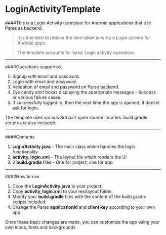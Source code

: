 # LoginActivityTemplate


####This is a Login Activity teamplate for Android applications that use Parse as backend.

>It is intended to reduce the time taken to write a Login activity for Android apps.

>The template accounts for basic Login activity operations.

***
####Operations supported.
1. Signup with email and password.
2. Login with email and password.
3. Validation of email and password on Parse backend.
4. Eye candy alert boxes displaying the appropriate messages - Success or various failure cases.
5. If successfully logged in, then the next time the app is opened, it doesnt ask for login.

The template uses various 3rd part open source libraries. build.gradle scripts are also included.
***
####Contents
1. **LoginActivity.java** - The main class which handles the login functionality
2. **activity_login.xml** - The layout file which renders the UI
3. 2 **build.gradle** files - One for project, one for app

***

####How to use.
1. Copy the **LoginActivity.java** to your project.
2. Copy **activity_login.xml** to your res/layout folder.
3. Modify your **build.gradle** files with the content of the build.gradle scripts included.
4. Change the Parse **applicationId** and **client key** according to your own app.

Once these basic changes are made, you can customize the app using your own icons, fonts and backgrounds